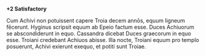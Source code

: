 **+2 Satisfactory**

Cum Achivi non potuissent capere Troia decem annōs, equum ligneum fēcerunt.
Hyginus scripsit equum ab Epeio factum esse.
Duces Achiuorum se abscondiderunt in equo.
Cassandra dicebat Duces graecorum in equo esse.
Troiani credebant Achiuos abisse.
Illa nocte, Troiani equum pro templo posuerunt, Achivi exierunt exequo, et potiti sunt Troiae.
